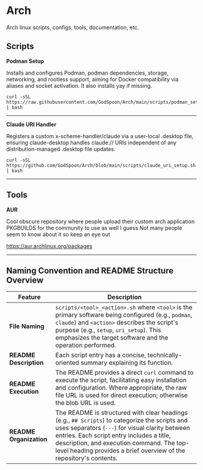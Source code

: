 # Arch
Arch linux scripts, configs, tools, documentation, etc.

## Scripts
**Podman Setup**

Installs and configures Podman, podman dependencies, storage, networking, and rootless support, aiming for Docker compatibility via aliases and socket activation.  It also installs yay if missing.
```
curl -sSL https://raw.githubusercontent.com/GodSpoon/Arch/main/scripts/podman_setup.sh | bash
```
---

**Claude URI Handler**

Registers a custom x-scheme-handler/claude via a user-local .desktop file, ensuring claude-desktop handles claude:// URIs independent of any distribution-managed .desktop file updates.
```
curl -sSL https://github.com/GodSpoon/Arch/blob/main/scripts/claude_uri_setup.sh | bash
```
---
## Tools
**AUR**

Cool obscure repository where people upload their custom arch application PKGBUILDS for the community to use as well I guess
Not many people seem to know about it so keep an eye out

https://aur.archlinux.org/packages






---
## Naming Convention and README Structure Overview

| Feature        | Description                                                                                                                                                                                                                                                           |
|----------------|-----------------------------------------------------------------------------------------------------------------------------------------------------------------------------------------------------------------------------------------------------------------------|
| **File Naming** | `scripts/<tool>_<action>.sh` where `<tool>` is the primary software being configured (e.g., `podman`, `claude`) and `<action>` describes the script's purpose (e.g., `setup`, `uri_setup`). This emphasizes the target software and the operation performed.                                  |
| **README Description** | Each script entry has a concise, technically-oriented summary explaining its function.                                                                                                                                                                                                |
| **README Execution** | The README provides a direct `curl` command to execute the script, facilitating easy installation and configuration. Where appropriate, the raw file URL is used for direct execution; otherwise the blob URL is used.                                                                                                |
| **README Organization** | The README is structured with clear headings (e.g., `## Scripts`) to categorize the scripts and uses separators (`---`) for visual clarity between entries. Each script entry includes a title, description, and execution command. The top-level heading provides a brief overview of the repository's contents. |

